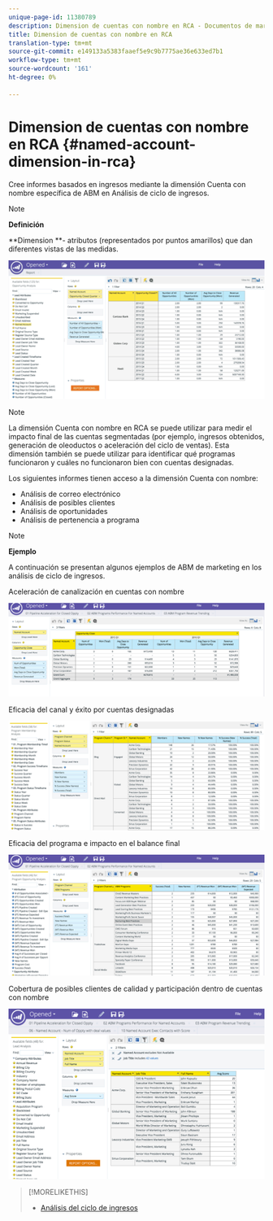 ```yaml
---
unique-page-id: 11380789
description: Dimension de cuentas con nombre en RCA - Documentos de marketing - Documentación del producto
title: Dimension de cuentas con nombre en RCA
translation-type: tm+mt
source-git-commit: e149133a5383faaef5e9c9b7775ae36e633ed7b1
workflow-type: tm+mt
source-wordcount: '161'
ht-degree: 0%

---
```



# Dimension de cuentas con nombre en RCA {#named-account-dimension-in-rca}

Cree informes basados en ingresos mediante la dimensión Cuenta con nombre específica de ABM en Análisis de ciclo de ingresos.

>[!NOTE]
>
>**Definición**
>
>**Dimension **- atributos (representados por puntos amarillos) que dan diferentes vistas de las medidas.

![](assets/one-2.png)

>[!NOTE]
>
>La dimensión Cuenta con nombre en RCA se puede utilizar para medir el impacto final de las cuentas segmentadas (por ejemplo, ingresos obtenidos, generación de oleoductos o aceleración del ciclo de ventas). Esta dimensión también se puede utilizar para identificar qué programas funcionaron y cuáles no funcionaron bien con cuentas designadas.

Los siguientes informes tienen acceso a la dimensión Cuenta con nombre:

* Análisis de correo electrónico
* Análisis de posibles clientes
* Análisis de oportunidades
* Análisis de pertenencia a programa

>[!NOTE]
>
>**Ejemplo**
>
>A continuación se presentan algunos ejemplos de ABM de marketing en los análisis de ciclo de ingresos.

Aceleración de canalización en cuentas con nombre

![](assets/two-1.png)

Eficacia del canal y éxito por cuentas designadas

![](assets/three-2.png)

Eficacia del programa e impacto en el balance final

![](assets/four-3.png)

Cobertura de posibles clientes de calidad y participación dentro de cuentas con nombre

![](assets/five-2.png)

>[!MORELIKETHIS]
>
>* [Análisis del ciclo de ingresos](http://docs.marketo.com/display/docs/revenue+cycle+analytics)

>



